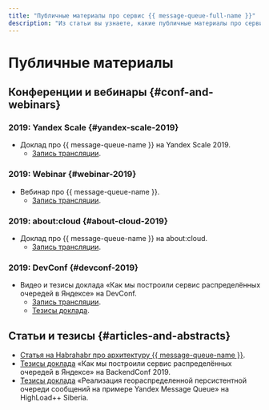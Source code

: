 ```yaml
---
title: "Публичные материалы про сервис {{ message-queue-full-name }}"
description: "Из статьи вы узнаете, какие публичные материалы про сервис {{ message-queue-name }}."
---
```


# Публичные материалы 

## Конференции и вебинары {#conf-and-webinars}

### 2019: Yandex Scale {#yandex-scale-2019}

- Доклад про {{ message-queue-name }} на Yandex Scale 2019.
  - [Запись трансляции](https://youtu.be/ICcZpw7o8RI?t=13035).

### 2019: Webinar {#webinar-2019}

- Вебинар про {{ message-queue-name }}.
  - [Запись трансляции](https://youtu.be/P-Tk1-q5Gec).

### 2019: about:cloud {#about-cloud-2019}

- Доклад про {{ message-queue-name }} на about:cloud.
  - [Запись трансляции](https://www.youtube.com/watch?v=hWHjOwuj-9A).

### 2019: DevConf {#devconf-2019}

- Видео и тезисы доклада «Как мы построили сервис распределённых очередей в Яндексе» на DevConf.
  - [Запись трансляции](https://www.youtube.com/watch?v=oZfB0X4Xef0).
  - [Тезисы доклада](https://devconf.ru/ru/offers/offer/437).

## Статьи и тезисы {#articles-and-abstracts}

- [Статья на Habrahabr про архитектуру {{ message-queue-name }}](https://habr.com/ru/company/yandex/blog/455642/).
- [Тезисы доклада](http://backendconf.ru/moscow-rit/2019/abstracts/5338) «Как мы построили сервис распределённых очередей в Яндексе» на BackendConf 2019.
- [Тезисы доклада](https://www.highload.ru/siberia/2019/abstracts/5423) «Реализация геораспределенной персистентной очереди сообщений на примере Yandex Message Queue» на HighLoad++ Siberia.
